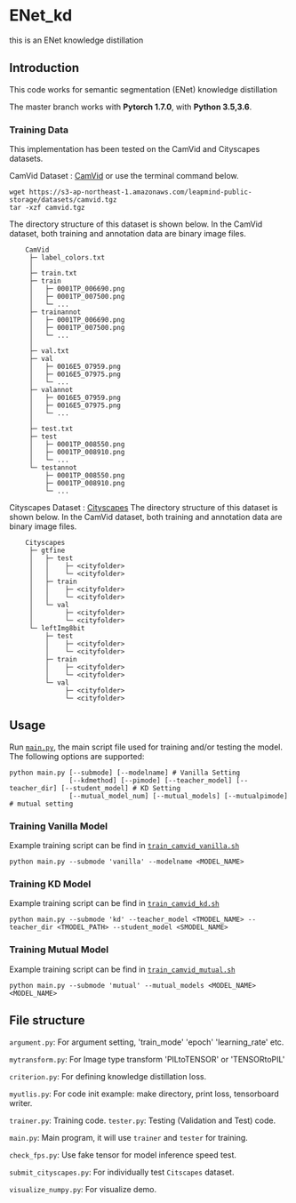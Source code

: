 # ENet_kd
this is an ENet knowledge distillation

## Introduction
This code works for semantic segmentation (ENet) knowledge distillation 

The master branch works with **Pytorch 1.7.0**, with **Python 3.5,3.6**.

### Training Data

This implementation has been tested on the CamVid and Cityscapes datasets.

CamVid Dataset : [CamVid](http://mi.eng.cam.ac.uk/research/projects/VideoRec/CamVid/)
or use the terminal command below.
```Shell
wget https://s3-ap-northeast-1.amazonaws.com/leapmind-public-storage/datasets/camvid.tgz
tar -xzf camvid.tgz
```
The directory structure of this dataset is shown below. In the CamVid dataset, both training and annotation data are binary image files.
```Shell
    CamVid
     ├─ label_colors.txt
     │
     ├─ train.txt
     ├─ train
     │   ├─ 0001TP_006690.png
     │   ├─ 0001TP_007500.png
     │   └─ ...
     ├─ trainannot
     │   ├─ 0001TP_006690.png
     │   ├─ 0001TP_007500.png
     │   └─ ...
     │
     ├─ val.txt
     ├─ val
     │   ├─ 0016E5_07959.png
     │   ├─ 0016E5_07975.png
     │   └─ ...
     ├─ valannot
     │   ├─ 0016E5_07959.png
     │   ├─ 0016E5_07975.png
     │   └─ ...
     │
     ├─ test.txt
     ├─ test
     │   ├─ 0001TP_008550.png
     │   ├─ 0001TP_008910.png
     │   └─ ...
     └─ testannot
         ├─ 0001TP_008550.png
         ├─ 0001TP_008910.png
         └─ ... 
```
Cityscapes Dataset : [Cityscapes](https://www.cityscapes-dataset.com/)
The directory structure of this dataset is shown below. In the CamVid dataset, both training and annotation data are binary image files.
```Shell
    Cityscapes
     ├─ gtfine
     │   ├─ test
     │   │    ├─ <cityfolder>
     │   │    └─ <cityfolder>        
     │   ├─ train
     │   │    ├─ <cityfolder>
     │   │    └─ <cityfolder>         
     │   └─ val
     │        ├─ <cityfolder>
     │        └─ <cityfolder>   
     └─ leftImg8bit
         ├─ test
         │    ├─ <cityfolder>
         │    └─ <cityfolder>        
         ├─ train
         │    ├─ <cityfolder>
         │    └─ <cityfolder>         
         └─ val
              ├─ <cityfolder>
              └─ <cityfolder> 
```
## Usage
Run [``main.py``](https://github.com/w11m/03_ENet_kd/blob/master/main.py), the main script file used for training and/or testing the model. The following options are supported:

```
python main.py [--submode] [--modelname] # Vanilla Setting
               [--kdmethod] [--pimode] [--teacher_model] [--teacher_dir] [--student_model] # KD Setting
               [--mutual_model_num] [--mutual_models] [--mutualpimode] # mutual setting 
```
### Training Vanilla Model
Example training script can be find in [``train_camvid_vanilla.sh``](https://github.com/w11m/03_ENet_kd/blob/master/script/train_camvid_vanilla.sh)
```
python main.py --submode 'vanilla' --modelname <MODEL_NAME>
```

### Training KD Model
Example training script can be find in [``train_camvid_kd.sh``](https://github.com/w11m/03_ENet_kd/blob/master/script/train_camvid_kd.sh)
```
python main.py --submode 'kd' --teacher_model <TMODEL_NAME> --teacher_dir <TMODEL_PATH> --student_model <SMODEL_NAME>
```

### Training Mutual Model
Example training script can be find in [``train_camvid_mutual.sh``](https://github.com/w11m/03_ENet_kd/blob/master/script/train_camvid_mutual.sh)
```
python main.py --submode 'mutual' --mutual_models <MODEL_NAME><MODEL_NAME>
```

## File structure
``argument.py``: For argument setting, 'train_mode' 'epoch' 'learning_rate' etc.

``mytransform.py``: For Image type transform 'PILtoTENSOR' or 'TENSORtoPIL'

``criterion.py``: For defining knowledge distillation loss.

``myutlis.py``: For code init example: make directory, print loss, tensorboard writer.

``trainer.py``: Training code. ``tester.py``: Testing (Validation and Test) code.

``main.py``: Main program, it will use ``trainer`` and ``tester`` for training.

``check_fps.py``: Use fake tensor for model inference speed test.

``submit_cityscapes.py``: For individually test `Citscapes` dataset. 

``visualize_numpy.py``: For visualize demo. 
